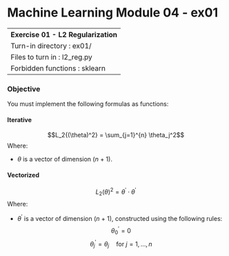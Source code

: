 # Machine Learning Module 04 - ex01

<table>
<tr><th>Exercise 01 - L2 Regularization</th></tr>
<tr><td>Turn-in directory : ex01/ </tr>
<tr><td>Files to turn in : l2_reg.py</tr>
<tr><td>Forbidden functions : sklearn</tr>
</table>

### Objective

You must implement the following formulas as functions:

#### Iterative
$$L_2{(\theta)^2} = \sum_{j=1}^{n} \theta_j^2$$
Where:

 - $\theta$ is a vector of dimension ($n$ + 1).
#### Vectorized
$$L_2{(\theta)^2} = \theta^{'} \cdot \theta^{'}$$
Where:
 - $\theta^{'}$ is a vector of dimension ($n$ + 1), constructed using the following rules: $$\theta_0^{'} = 0$$ $$\theta_j^{'} = \theta_j \quad \text {for } j = 1, \dots, n$$
